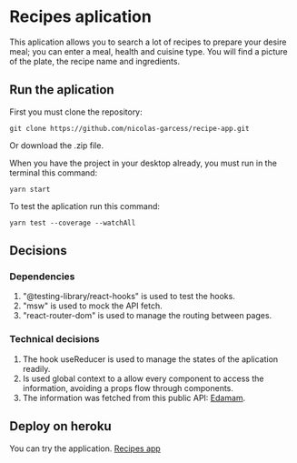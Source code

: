 # Recipes aplication

This aplication allows you to search a lot of recipes to prepare your desire meal; you can enter a meal, health and cuisine type. You will find a picture of the plate, the recipe name and ingredients.

## Run the aplication

First you must clone the repository:

```
git clone https://github.com/nicolas-garcess/recipe-app.git
```

Or download the .zip file.

When you have the project in your desktop already, you must run in the terminal this command:

```
yarn start
```

To test the aplication run this command:

```
yarn test --coverage --watchAll
```

## Decisions

### Dependencies

1. "@testing-library/react-hooks" is used to test the hooks.
2. "msw" is used to mock the API fetch.
3. "react-router-dom" is used to manage the routing between pages.

### Technical decisions

1. The hook useReducer is used to manage the states of the aplication readily. 
2. Is used global context to a allow every component to access the information, avoiding a props flow through components.
3. The information was fetched from this public API: [Edamam](https://developer.edamam.com/).

## Deploy on heroku

You can try the application. [Recipes app]()


